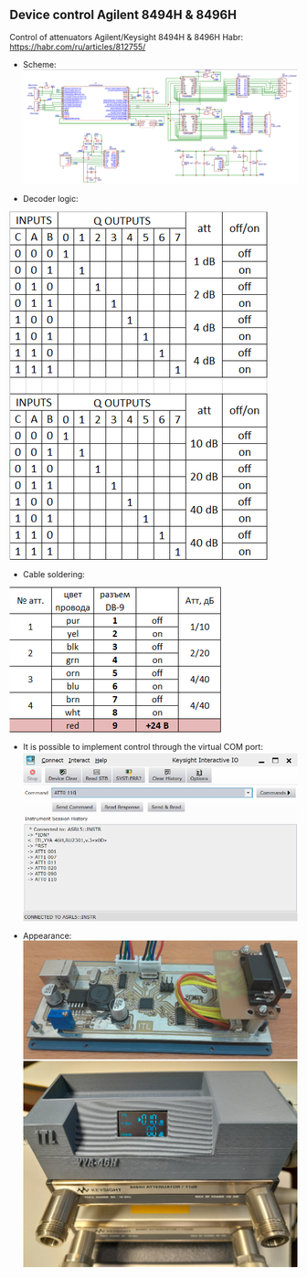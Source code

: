 ## Device control Agilent 8494H & 8496H
Control of attenuators Agilent/Keysight 8494H &amp; 8496H
Habr: https://habr.com/ru/articles/812755/

+ Scheme:
![alt text](https://github.com/itllab/device-control-agilent-8494H-8496H/blob/main/img/1.1.png)

+ Decoder logic:

![alt text](https://github.com/itllab/device-control-agilent-8494H-8496H/blob/main/img/2.1.png)

+ Cable soldering:

![alt text](https://github.com/itllab/device-control-agilent-8494H-8496H/blob/main/img/3.1.png)

+ It is possible to implement control through the virtual COM port:
![alt text](https://github.com/itllab/device-control-agilent-8494H-8496H/blob/main/img/4.1.png)

+ Appearance:
![alt text](https://github.com/itllab/device-control-agilent-8494H-8496H/blob/main/img/1.3.png)
![alt text](https://github.com/itllab/device-control-agilent-8494H-8496H/blob/main/img/5.2.png)


